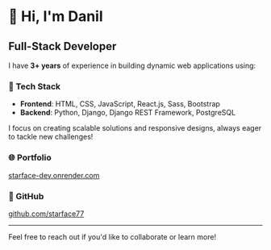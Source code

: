 # 👋 Hi, I'm Danil

## Full-Stack Developer

I have **3+ years** of experience in building dynamic web applications using:

### 🔧 Tech Stack
- **Frontend**: HTML, CSS, JavaScript, React.js, Sass, Bootstrap
- **Backend**: Python, Django, Django REST Framework, PostgreSQL

I focus on creating scalable solutions and responsive designs, always eager to tackle new challenges!

### 🌐 Portfolio
[starface-dev.onrender.com](https://starface-dev.onrender.com)

### 🔗 GitHub
[github.com/starface77](https://github.com/starface77)

---

Feel free to reach out if you'd like to collaborate or learn more!
